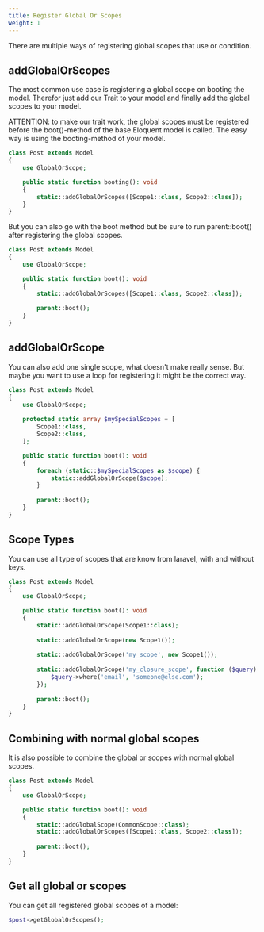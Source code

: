 ```yaml
---
title: Register Global Or Scopes
weight: 1
---
```


There are multiple ways of registering global scopes that use or condition.

## addGlobalOrScopes

The most common use case is registering a global scope on booting the model. 
Therefor just add our Trait to your model and finally add the global scopes to your model.

ATTENTION: to make our trait work, the global scopes must be registered before the
boot()-method of the base Eloquent model is called. The easy way is using 
the booting-method of your model.

```php
class Post extends Model
{
    use GlobalOrScope;

    public static function booting(): void
    {
        static::addGlobalOrScopes([Scope1::class, Scope2::class]);
    }
}
```

But you can also go with the boot method but be sure to run parent::boot() 
after registering the global scopes.

```php
class Post extends Model
{
    use GlobalOrScope;

    public static function boot(): void
    {
        static::addGlobalOrScopes([Scope1::class, Scope2::class]);
        
        parent::boot();
    }
}
```

## addGlobalOrScope

You can also add one single scope, what doesn't make really sense. But maybe
you want to use a loop for registering it might be the correct way.

```php
class Post extends Model
{
    use GlobalOrScope;
    
    protected static array $mySpecialScopes = [
        Scope1::class, 
        Scope2::class,
    ];

    public static function boot(): void
    {
        foreach (static::$mySpecialScopes as $scope) {
            static::addGlobalOrScope($scope);
        }
        
        parent::boot();
    }
}
```

## Scope Types

You can use all type of scopes that are know from laravel, with and without keys.

```php
class Post extends Model
{
    use GlobalOrScope;

    public static function boot(): void
    {
        static::addGlobalOrScope(Scope1::class);
        
        static::addGlobalOrScope(new Scope1());
        
        static::addGlobalOrScope('my_scope', new Scope1());
        
        static::addGlobalOrScope('my_closure_scope', function ($query) {
            $query->where('email', 'someone@else.com');
        });
        
        parent::boot();
    }
}
```

## Combining with normal global scopes

It is also possible to combine the global or scopes with normal global scopes.

```php
class Post extends Model
{
    use GlobalOrScope;

    public static function boot(): void
    {
        static::addGlobalScope(CommonScope::class);
        static::addGlobalOrScopes([Scope1::class, Scope2::class]);
        
        parent::boot();
    }
}
```

## Get all global or scopes

You can get all registered global scopes of a model:

```php
$post->getGlobalOrScopes();
```

